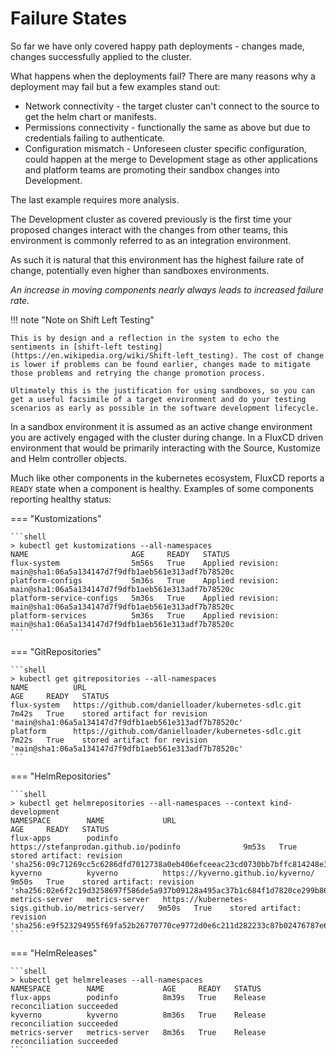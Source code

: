 # Failure States

So far we have only covered happy path deployments - changes made, changes successfully applied to the cluster.

What happens when the deployments fail? There are many reasons why a deployment may fail but a few examples stand out:

- Network connectivity - the target cluster can't connect to the source to get the helm chart or manifests.
- Permissions connectivity - functionally the same as above but due to credentials failing to authenticate.
- Configuration mismatch - Unforeseen cluster specific configuration, could happen at the merge to Development stage as other applications and platform teams are promoting their sandbox changes into Development.

The last example requires more analysis.

The Development cluster as covered previously is the first time your proposed changes interact with the changes from other teams, this environment is commonly referred to as an integration environment.

As such it is natural that this environment has the highest failure rate of change, potentially even higher than sandboxes environments.

_An increase in moving components nearly always leads to increased failure rate._

!!! note "Note on Shift Left Testing"

    This is by design and a reflection in the system to echo the sentiments in [shift-left testing](https://en.wikipedia.org/wiki/Shift-left_testing). The cost of change is lower if problems can be found earlier, changes made to mitigate those problems and retrying the change promotion process.

    Ultimately this is the justification for using sandboxes, so you can get a useful facsimile of a target environment and do your testing scenarios as early as possible in the software development lifecycle.

In a sandbox environment it is assumed as an active change environment you are actively engaged with the cluster during change. In a FluxCD driven environment that would be primarily interacting with the Source, Kustomize and Helm controller objects.

Much like other components in the kubernetes ecosystem, FluxCD reports a `READY` state when a component is healthy. Examples of some components reporting healthy status:

=== "Kustomizations"

    ```shell
    > kubectl get kustomizations --all-namespaces
    NAME                       AGE     READY   STATUS
    flux-system                5m56s   True    Applied revision: main@sha1:06a5a134147d7f9dfb1aeb561e313adf7b78520c
    platform-configs           5m36s   True    Applied revision: main@sha1:06a5a134147d7f9dfb1aeb561e313adf7b78520c
    platform-service-configs   5m36s   True    Applied revision: main@sha1:06a5a134147d7f9dfb1aeb561e313adf7b78520c
    platform-services          5m36s   True    Applied revision: main@sha1:06a5a134147d7f9dfb1aeb561e313adf7b78520c
    ```

=== "GitRepositories"

    ```shell
    > kubectl get gitrepositories --all-namespaces
    NAME          URL                                                   AGE     READY   STATUS
    flux-system   https://github.com/danielloader/kubernetes-sdlc.git   7m42s   True    stored artifact for revision 'main@sha1:06a5a134147d7f9dfb1aeb561e313adf7b78520c'
    platform      https://github.com/danielloader/kubernetes-sdlc.git   7m22s   True    stored artifact for revision 'main@sha1:06a5a134147d7f9dfb1aeb561e313adf7b78520c'
    ```

=== "HelmRepositories"

    ```shell
    > kubectl get helmrepositories --all-namespaces --context kind-development
    NAMESPACE        NAME             URL                                                 AGE     READY   STATUS
    flux-apps        podinfo          https://stefanprodan.github.io/podinfo              9m53s   True    stored artifact: revision 'sha256:09c71269cc5c6286dfd7012738a0eb406efceeac23cd0730bb7bffc814248e38'
    kyverno          kyverno          https://kyverno.github.io/kyverno/                  9m50s   True    stored artifact: revision 'sha256:02e6f2c19d3258697f586de5a937b09128a495ac37b1c684f1d7820ce299b860'
    metrics-server   metrics-server   https://kubernetes-sigs.github.io/metrics-server/   9m50s   True    stored artifact: revision 'sha256:e9f523294955f69fa52b26770770ce9772d0e6c211d282233c87b02476787e6c'
    ```

=== "HelmReleases"

    ```shell
    > kubectl get helmreleases --all-namespaces
    NAMESPACE        NAME             AGE     READY   STATUS
    flux-apps        podinfo          8m39s   True    Release reconciliation succeeded
    kyverno          kyverno          8m36s   True    Release reconciliation succeeded
    metrics-server   metrics-server   8m36s   True    Release reconciliation succeeded
    ```

